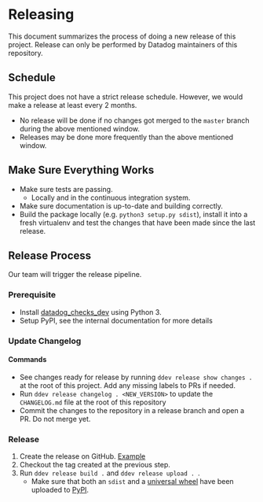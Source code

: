# Releasing
This document summarizes the process of doing a new release of this project.
Release can only be performed by Datadog maintainers of this repository.

## Schedule
This project does not have a strict release schedule. However, we would make a release at least every 2 months.
  - No release will be done if no changes got merged to the `master` branch during the above mentioned window.
  - Releases may be done more frequently than the above mentioned window.

## Make Sure Everything Works
* Make sure tests are passing.
  - Locally and in the continuous integration system.
* Make sure documentation is up-to-date and building correctly.
* Build the package locally (e.g. `python3 setup.py sdist`), install it into a fresh virtualenv and test the changes that have been made since the last release.

## Release Process
Our team will trigger the release pipeline.

### Prerequisite 
- Install [datadog_checks_dev](https://datadog-checks-base.readthedocs.io/en/latest/datadog_checks_dev.cli.html#installation) using Python 3.
- Setup PyPI, see the internal documentation for more details

### Update Changelog
#### Commands
- See changes ready for release by running `ddev release show changes .` at the root of this project. Add any missing labels to PRs if needed.
- Run `ddev release changelog . <NEW_VERSION>` to update the `CHANGELOG.md` file at the root of this repository
- Commit the changes to the repository in a release branch and open a PR. Do not merge yet.

### Release
1. Create the release on GitHub. [Example](https://github.com/DataDog/datadogpy/releases/tag/v0.33.0)
1. Checkout the tag created at the previous step.
1. Run `ddev release build .` and `ddev release upload . `.
   - Make sure that both an `sdist` and a [universal wheel](https://packaging.python.org/guides/distributing-packages-using-setuptools/#universal-wheels) have been uploaded to [PyPI](https://pypi.python.org/pypi/datadog/).
